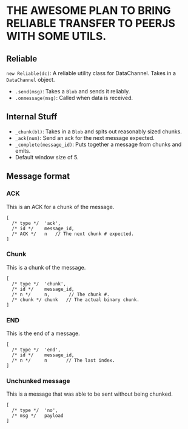 # THE AWESOME PLAN TO BRING RELIABLE TRANSFER TO PEERJS WITH SOME UTILS.


## Reliable

`new Reliable(dc)`: A reliable utility class for DataChannel. Takes in a `DataChannel` object.
* `.send(msg)`: Takes a `Blob` and sends it reliably.
* `.onmessage(msg)`: Called when data is received.


## Internal Stuff

* `_chunk(bl)`: Takes in a `Blob` and spits out reasonably sized chunks.
* `_ack(num)`: Send an ack for the next message expected.
* `_complete(message_id)`: Puts together a message from chunks and emits.
* Default window size of 5.

## Message format

### ACK

This is an ACK for a chunk of the message.

```
[
  /* type */  'ack',
  /* id */    message_id,
  /* ACK */   n   // The next chunk # expected.
]
```

### Chunk

This is a chunk of the message.

```
[
  /* type */  'chunk',
  /* id */    message_id,
  /* n */     n,       // The chunk #.
  /* chunk */ chunk   // The actual binary chunk.
]
```


### END

This is the end of a message.

```
[
  /* type */  'end',
  /* id */    message_id,
  /* n */     n       // The last index.
]
```


### Unchunked message

This is a message that was able to be sent without being chunked.

```
[
  /* type */  'no',
  /* msg */   payload
]
```
